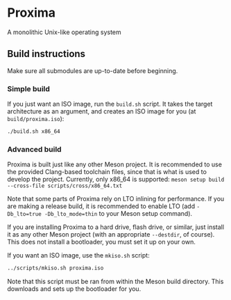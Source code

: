 # Proxima
A monolithic Unix-like operating system

## Build instructions
Make sure all submodules are up-to-date before beginning.

### Simple build
If you just want an ISO image, run the `build.sh` script. It takes the target architecture as an argument, and creates
an ISO image for you (at `build/proxima.iso`):
```sh
./build.sh x86_64
```

### Advanced build

Proxima is built just like any other Meson project. It is recommended to use the provided Clang-based toolchain files,
since that is what is used to develop the project. Currently, only x86_64 is supported:
`meson setup build --cross-file scripts/cross/x86_64.txt`

Note that some parts of Proxima rely on LTO inlining for performance. If you are making a release build, it is
recommended to enable LTO (add `-Db_lto=true -Db_lto_mode=thin` to your Meson setup command).

If you are installing Proxima to a hard drive, flash drive, or similar, just install it as any other Meson project
(with an appropriate `--destdir`, of course). This does not install a bootloader, you must set it up on your own.

If you want an ISO image, use the `mkiso.sh` script:
```sh
../scripts/mkiso.sh proxima.iso
```
Note that this script must be ran from within the Meson build directory. This downloads and sets up the bootloader for
you.
